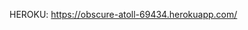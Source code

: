 <!--NOTES
 jwt module creates token
passport validates the tokent and extracts user's information -->

HEROKU:  https://obscure-atoll-69434.herokuapp.com/
